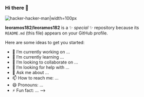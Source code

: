 ### Hi there 👋

![hacker-hacker-man|width=100px](https://user-images.githubusercontent.com/10377511/167936654-6b7f3402-20e4-4f81-a0fe-939c7bff8b5d.gif)


**leoramos182/leoramos182** is a ✨ _special_ ✨ repository because its `README.md` (this file) appears on your GitHub profile.

Here are some ideas to get you started:

- 🔭 I’m currently working on ...
- 🌱 I’m currently learning ...
- 👯 I’m looking to collaborate on ...
- 🤔 I’m looking for help with ...
- 💬 Ask me about ...
- 📫 How to reach me: ...
- 😄 Pronouns: ...
- ⚡ Fun fact: ...
-->
